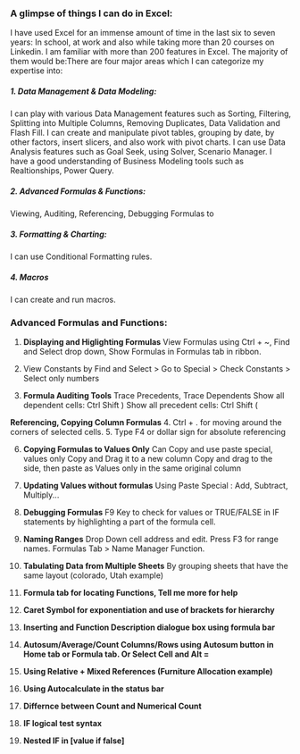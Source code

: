 ### A glimpse of things I can do in Excel:

I have used Excel for an immense amount of time in the last six to seven years: 
In school, at work and also while taking more than 20 courses on Linkedin. I am familiar with more than 200 features in Excel. 
The majority of them would be:There are four major areas which I can categorize my expertise into:

##### 1. Data Management & Data Modeling:
I can play with various Data Management features such as Sorting, Filtering, Splitting into Multiple Columns, Removing Duplicates, Data Validation and Flash Fill. I can create and manipulate pivot tables, grouping by date, by other factors, insert slicers, and also work with pivot charts. I can use Data Analysis features such as Goal Seek, using Solver, Scenario Manager. 
I have a good understanding of Business Modeling tools such as Realtionships, Power Query.


##### 2. Advanced Formulas & Functions:
Viewing, Auditing, Referencing, Debugging Formulas to  

##### 3. Formatting & Charting:
I can use Conditional Formatting rules. 

##### 4. Macros
I can create and run macros.





### Advanced Formulas and Functions: 
1. **Displaying and Higlighting Formulas**
View Formulas using Ctrl + ~, Find and Select drop down, Show Formulas in Formulas tab in ribbon. 
2. View Constants by Find and Select > Go to Special > Check Constants > Select only numbers

3. **Formula Auditing Tools**
Trace Precedents, Trace Dependents
Show all dependent cells: Ctrl Shift )
Show all precedent cells: Ctrl Shift (

**Referencing, Copying Column Formulas**
4. Ctrl + . for moving around the corners of selected cells.
5. Type F4 or dollar sign for absolute referencing

6. **Copying Formulas to Values Only**
Can Copy and use paste special, values only
Copy and Drag it to a new column
Copy and drag to the side, then paste as Values only in the same original column

7. **Updating Values without formulas**
Using Paste Special : Add, Subtract, Multiply...

8. **Debugging Formulas**
F9 Key to check for values or TRUE/FALSE in IF statements by highlighting a part of the formula cell. 

9. **Naming Ranges**
Drop Down cell address and edit. 
Press F3 for range names. 
Formulas Tab > Name Manager Function.

10. **Tabulating Data from Multiple Sheets**
By grouping sheets that have the same layout (colorado, Utah example)

11. **Formula tab for locating Functions, Tell me more for help**

12. **Caret Symbol for exponentiation and use of brackets for hierarchy**

13. **Inserting and Function Description dialogue box using formula bar**

14. **Autosum/Average/Count Columns/Rows using Autosum button in Home tab or Formula tab. Or Select Cell and Alt =**

15. **Using Relative + Mixed References (Furniture Allocation example)**

16. **Using Autocalculate in the status bar**

17. **Differnce between Count and Numerical Count**

18. **IF logical test syntax**

19. **Nested IF in [value if false]**

